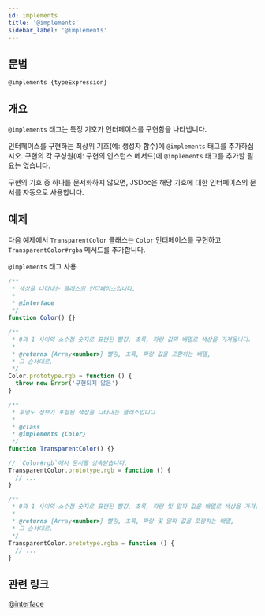 ```yaml
---
id: implements
title: '@implements'
sidebar_label: '@implements'
---
```


## 문법

`@implements {typeExpression}`

## 개요

`@implements` 태그는 특정 기호가 인터페이스를 구현함을 나타냅니다.

인터페이스를 구현하는 최상위 기호(예: 생성자 함수)에 `@implements` 태그를 추가하십시오. 구현의 각 구성원(예: 구현의 인스턴스 메서드)에 `@implements` 태그를 추가할 필요는 없습니다.

구현의 기호 중 하나를 문서화하지 않으면, JSDoc은 해당 기호에 대한 인터페이스의 문서를 자동으로 사용합니다.

## 예제

다음 예제에서 `TransparentColor` 클래스는 `Color` 인터페이스를 구현하고 `TransparentColor#rgba` 메서드를 추가합니다.

`@implements` 태그 사용

```js
/**
 * 색상을 나타내는 클래스의 인터페이스입니다.
 *
 * @interface
 */
function Color() {}

/**
 * 0과 1 사이의 소수점 숫자로 표현된 빨강, 초록, 파랑 값의 배열로 색상을 가져옵니다.
 *
 * @returns {Array<number>} 빨강, 초록, 파랑 값을 포함하는 배열,
 * 그 순서대로.
 */
Color.prototype.rgb = function () {
  throw new Error('구현되지 않음')
}

/**
 * 투명도 정보가 포함된 색상을 나타내는 클래스입니다.
 *
 * @class
 * @implements {Color}
 */
function TransparentColor() {}

// `Color#rgb`에서 문서를 상속받습니다.
TransparentColor.prototype.rgb = function () {
  // ...
}

/**
 * 0과 1 사이의 소수점 숫자로 표현된 빨강, 초록, 파랑 및 알파 값을 배열로 색상을 가져옵니다.
 *
 * @returns {Array<number>} 빨강, 초록, 파랑 및 알파 값을 포함하는 배열,
 * 그 순서대로.
 */
TransparentColor.prototype.rgba = function () {
  // ...
}
```

## 관련 링크

[@interface](./interface.md)